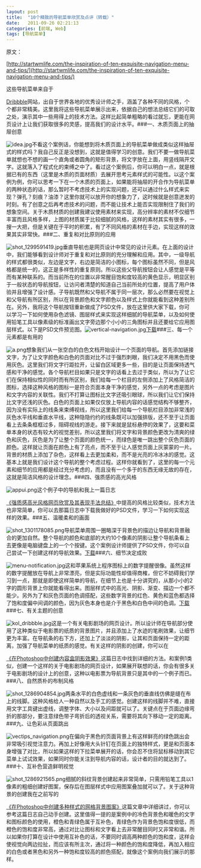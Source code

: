 ```yaml
---
layout: post
title:  "10个精致的导航菜单欣赏及点评（转载）"
date:   2011-09-26 02:21:13
categories: [前端, Web]
tags: [导航菜单]
---
```


原文：

[http://startwmlife.com/the-inspiration-of-ten-exquisite-navigation-menu-and-tips/](http://startwmlife.com/the-inspiration-of-ten-exquisite-navigation-menu-and-tips/)

这些导航菜单来自于

[Dribbble](http://dribbble.com/)网站，出自于世界各地的优秀设计师之手，涵盖了各种不同的风格，个个都非常精美。这里我将这些导航菜单展示出来，依据自己的想法总结它们的可取之处，演示其中一些用得上的技术方法。这样比起简单粗略的看过就忘，更能在网页设计上让我们获取很多的灵感，提高我们的设计水平。###一、木质页面上的抽屉创意

![idea.jpg](http://startwmlife.com/wp-content/uploads/2011/09/idea.jpg)不看这个案例话，你能想到将木质页面上的导航菜单做成类似这样抽屉式的样式吗？我自己反正是没想到，这就是值得学习的创意。我们不要一做导航菜单就想也不想的画一个直角或者圆角的矩形背景，将文字放在上面，用竖线隔开文字。这就落入了程式化的束缚之中了。看过这个案例后，你可以明白一点，就是根据已有的东西（这里是木质的页面材质）去展开思考元素样式的可能性。以这个案例为例，你可以思考一下在一个木质的页面上，如果能将抽屉的开合作为导航菜单的两种状态的话，那么暂时不考虑技术上的实现问题，还可以通过什么样式来实现？弹孔？刻痕？油漆？这里你就可以放开你的想象力了，这时候就是创意迸发的时刻。有了创意之后再考虑技术的问题，而不能让技术上能否实现限制住了我们的想象空间。关于木质材质的创建我建议使用素材来实现，高分辨率的素材不仅细节丰富而且风格多样，上图的材质属于比较细腻的风格，这样的素材其实有很多，一搜一大把，但是关键在于平时的积累，有了不同风格的素材在手边，实现这样的效果其实非常快。###二、重复和对比原则的应用

![shot_1299591419.jpg](http://startwmlife.com/wp-content/uploads/2011/09/shot_1299591419.jpg)垂直导航也是网页设计中常见的设计元素。在上面的设计中，我们能够看到设计师对于重复和对比原则的充分理解和应用。其中，一级导航的样式都很类似，左边是文字，右边是简洁的小图标，每个图标虽然不同，但是风格都是统一的，这正是多样性的重复原则。所以这些父导航按钮会让人感觉是平等而有某种联系的。而当前所在的位置以非常醒目饱和度较高的黄色显示，明显区别于一般状态的导航按钮，让访问者清楚的知道自己当前所处的位置，提高了用户体验并且增强了设计感。子导航既然和父导航不属于同一层次，那么必然要在视觉上和父导航有所区别，所以在背景颜色和文字颜色以及样式上你就能看到这种差别所在。另外，我将这个导航按钮重新做成了PSD文件，放在这里供大家下载，你可以学习一下如何使用杂色滤镜、图层样式来实现这样细腻的导航菜单，以及如何使用铅笔工具以像素级的标准画出文字旁边那个小小的三角图标并且还要给它应用图层样式。以下是PSD文件预览图。![vertical-navigation.jpg](http://startwmlife.com/wp-content/uploads/2011/09/vertical_navigation.jpg)[下载](http://startwmlife.com/wp-content/uploads/2011/09/2.zip)###三、每一个元素都是有用的

![a.png](http://startwmlife.com/wp-content/uploads/2011/09/a.png)想象我们从一张空白的白色文档开始设计一个页面的导航。首先添加链接文字，为了让文字颜色和白色的页面对比不过于强烈刺眼，我们决定不用黑色而使用灰色。这里我们将文字行距拉开，让留白区域更多一些，目的是让页面保持透气感和干净的感觉。各个导航栏目如果只是文字的话看上去过于类似，所以为了让它们在保持相似性的同时而有所区别，我们给每一个栏目的左侧添加上了风格简洁的图标，选择这种风格的图标一是符合页面本身干净的感觉，另外一点的考虑是图片和文字内容的关联性。我们不打算让图标比文字还吸引眼球，所以我们让它们保持比文字还浅的灰色。白色的页面上如果仅仅放上导航内容的话感觉结构不够整齐，因为没有实际上的线条来束缚视线，所以这里我们给每一个导航栏目添加非常浅的灰色水平线和垂直水平线，这种隐隐约约的线条既可以加强排版，还不至于让页面看上去条条框框过多，阻碍视线的游走。接下来就是鼠标悬停的效果了，这要和菜单本身的状态有较大的视觉差别，所以这里我们将文字和背景颜色更改为清爽的绿色和灰色，灰色是为了让整个页面的颜色统一，而绿色是唯一跳出整个灰色页面的颜色。这样就让页面在颜色上有了亮点，而不至于让人感觉页面上灰蒙蒙的一片。背景的材质上添加了杂色，这样看上去更加柔和，而不是光亮的冷冰冰的感觉。这基本上就是我们设计这个导航的整个考虑过程。这样你就看到了，这里的每一个元素和细节的应用都是经过充分考虑的，而且没有一个多于的东西无缘无故的存在，这就是简洁风格的设计理念。###四、强质感的高光风格

![appui.png](http://startwmlife.com/wp-content/uploads/2011/09/appui.png)这个例子中的导航和我上一篇日志

[《强质感高光风格网页欣赏及其表现手法总结》](http://startwmlife.com/bright-style-and-performance-web-design-and-tips/)中提高的风格比较类似，技术方法也非常简单，你可以去那篇日志中下载我做好的PSD文件，学习一下如何实现这样的效果。###五、温暖柔和的画面

![shot_1301178085.png](http://startwmlife.com/wp-content/uploads/2011/09/shot_1301178085.png)导航菜单周围一圈略深于背景色的描边让导航和背景融合的更加自然。整个导航的颜色和底部的大约10个像素的阴影让整个导航条看上去更像是电脑键盘上的一个个按键。这个案例设计师提供了PSD文件，你可以自己尝试一下创建这样的导航效果。[下载](http://startwmlife.com/wp-content/uploads/2011/09/5.zip)###六、细节决定成败

![menu-notification.jpg](http://startwmlife.com/wp-content/uploads/2011/09/menu_notification.jpg)这和苹果系统上程序图标上的数字提醒很像。虽然这样的数字提醒放在导航上非常漂亮，但是实际功能性却值得商榷，但它不妨碍我们学习到一点，那就是即使这样简单的导航，在细节上也是十分讲究的，从那小小的2字的圆形背景上你就能看得出来。图层样式中的高光、阴影、渐变、描边一个都不能少。另外为了和灰色页面的色调搭配，这些数字背景的红色、黄色和蓝色都选择了饱和度偏中间调的颜色，因为灰色本身也是介于黑色和白色中间的色调。[下载](http://startwmlife.com/wp-content/uploads/2011/09/6.zip)###七、有关主题的创意

![kol_dribbble.jpg](http://startwmlife.com/wp-content/uploads/2011/09/kol_dribbble.jpg)这是一个有关电影剧场的网页设计。所以设计师在导航部分使用了这种类似于电影票的纸质的背景图片，并且添加上了水迹的笔刷效果，让细节更为丰富。在导航条的右下方，还加上了淡淡的阴影，让其和页面保持一定的距离，加强了导航菜单的纸质的感觉。有关这样的阴影的创建，你可以在

[《在Photoshop中创建内容盒阴影效果》](http://startwmlife.com/the-contents-of-boxes-in-photoshop-to-create-a-shadow-effect/)这篇日志中找到详细的方法。和案例1类似，创建一个这样的关于电影剧场的网页设计，如果展开联想的话，你会有很多关于电影剧场的设计上的创意，这种以电影票为导航背景只是其中的一个例子而已。###八、自然质朴的布制风格

![shot_1286904854.jpg](http://startwmlife.com/wp-content/uploads/2011/09/shot_1286904854.jpg)两条水平的白色虚线和一条灰色的垂直线仿佛是缝在布上的线脚。这种风格给人一种自然以及手工的感觉。创建这样的线脚并不难，直接用文字工具键出虚线，调整字体、大小以及间距就可以了。关键点在于页面边缘弯折的那部分，要注意绿色带子弯折后的透视关系，需要将其向下移动一定的距离。###九、让色彩从页面跳出

![vectips_navigation.png](http://startwmlife.com/wp-content/uploads/2011/09/vectips_navigation.png)在偏向于黑色的页面背景上有这样鲜亮的绿色跳出会非常吸引视觉注意力。再加上好像用大头针钉在页面上的独特样式，更是和页面本身增强了对比，所以如果这样的下拉菜单展开的话，你会忍不住将鼠标移动到其它菜单上试试效果，如果同时你能关注到导航内容的话，设计者的目的就达到了。###十、互补色营造鲜明视觉

![shot_1286921565.png](http://startwmlife.com/wp-content/uploads/2011/09/shot_1286921565.png)细腻的斜纹背景创建起来非常简单，只需用铅笔工具以1像素的粗细创建好图案，保存后在图层样式中应用图案叠加就可以了。关于这种背景的创建我在之前写的

[《在Photoshop中创建多种样式的网格背景图案》](http://startwmlife.com/a-variety-of-styles-in-photoshop-to-create-a-grid-background-pattern/)这篇文章中详细讲过，你可以参考这篇日志自己动手创建。这里值得一提的是案例中的冷色背景色和暖色的文字和图标颜色的使用，橙色和青绿色属于互补色，青绿色作为背景色饱和度很低，而橙色的饱和度非常高，通过对比让图标和文字看上去非常醒目同时又非常和谐。所以如果你打算在设计中使用互补色的话，不要同时调高两种颜色的饱和度，这样会使视觉向两边拉扯，而应该有所主次，通过将一种颜色的饱和度降低，再加入相应的白色或者黑色和另外一种饱和度较高的颜色搭配，就像这个案例向我们展示的那样。
